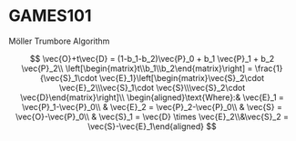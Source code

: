 # GAMES101

Möller Trumbore Algorithm


$$
\vec{O}+t\vec{D} = (1-b_1-b_2)\vec{P}_0 + b_1 \vec{P}_1 + b_2 \vec{P}_2\\
\left[\begin{matrix}t\\b_1\\b_2\end{matrix}\right] = \frac{1}{\vec{S}_1\cdot \vec{E}_1}\left[\begin{matrix}\vec{S}_2\cdot \vec{E}_2\\\vec{S}_1\cdot \vec{S}\\\vec{S}_2\cdot \vec{D}\end{matrix}\right]\\
\begin{aligned}\text{Where}:& \vec{E}_1 = \vec{P}_1-\vec{P}_0\\ & \vec{E}_2 = \vec{P}_2-\vec{P}_0\\ & \vec{S} = \vec{O}-\vec{P}_0\\ & \vec{S}_1 = \vec{D} \times \vec{E}_2\\&\vec{S}_2 = \vec{S}-\vec{E}_1\end{aligned}
$$
